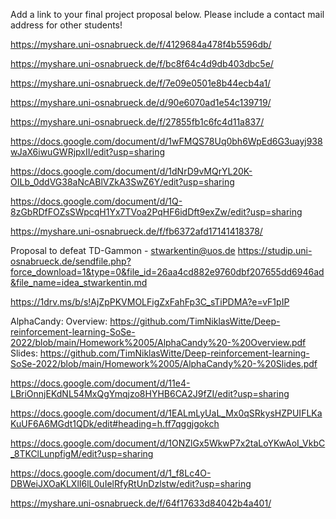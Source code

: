 Add a link to your final project proposal below. Please include a contact mail address for other students!


https://myshare.uni-osnabrueck.de/f/4129684a478f4b5596db/

https://myshare.uni-osnabrueck.de/f/bc8f64c4d9db403dbc5e/

https://myshare.uni-osnabrueck.de/f/7e09e0501e8b44ecb4a1/

https://myshare.uni-osnabrueck.de/d/90e6070ad1e54c139719/

https://myshare.uni-osnabrueck.de/f/27855fb1c6fc4d11a837/

https://docs.google.com/document/d/1wFMQS78Uq0bh6WpEd6G3uayj938wJaX6iwuGWRjpxII/edit?usp=sharing

https://docs.google.com/document/d/1dNrD9vMQrYL20K-OILb_0ddVG38aNcABlVZkA3SwZ6Y/edit?usp=sharing

https://docs.google.com/document/d/1Q-8zGbRDfFOZsSWpcqH1Yx7TVoa2PqHF6idDft9exZw/edit?usp=sharing

https://myshare.uni-osnabrueck.de/f/fb6372afd17141418378/

Proposal to defeat TD-Gammon - stwarkentin@uos.de
https://studip.uni-osnabrueck.de/sendfile.php?force_download=1&type=0&file_id=26aa4cd882e9760dbf207655dd6946ad&file_name=idea_stwarkentin.md

https://1drv.ms/b/s!AjZpPKVMOLFigZxFahFp3C_sTiPDMA?e=vF1pIP

AlphaCandy:
    Overview: https://github.com/TimNiklasWitte/Deep-reinforcement-learning-SoSe-2022/blob/main/Homework%2005/AlphaCandy%20-%20Overview.pdf
    Slides: https://github.com/TimNiklasWitte/Deep-reinforcement-learning-SoSe-2022/blob/main/Homework%2005/AlphaCandy%20-%20Slides.pdf

https://docs.google.com/document/d/11e4-LBriOnnjEKdNL54MxQgYmqjzo8HYHB6CA2J9fZI/edit?usp=sharing

https://docs.google.com/document/d/1EALmLyUaL_Mx0qSRkysHZPUIFLKaKuUF6A6MGdt1QDk/edit#heading=h.ff7qggjgokch

https://docs.google.com/document/d/1ONZlGx5WkwP7x2taLoYKwAoI_VkbC_8TKClLunpfigM/edit?usp=sharing

https://docs.google.com/document/d/1_f8Lc4O-DBWeiJXOaKLXlI6lL0uIelRfyRtUnDzlstw/edit?usp=sharing

https://myshare.uni-osnabrueck.de/f/64f17633d84042b4a401/